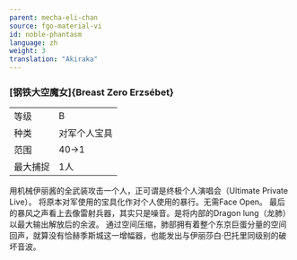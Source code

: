```yaml
---
parent: mecha-eli-chan
source: fgo-material-vi
id: noble-phantasm
language: zh
weight: 3
translation: "Akiraka"
---
```


### [钢铁大空魔女]{Breast Zero Erzsébet}

<table>
  <tr><td>等级</td><td>B</td></tr>
  <tr><td>种类</td><td>对军个人宝具</td></tr>
  <tr><td>范围</td><td>40→1</td></tr>
  <tr><td>最大捕捉</td><td>1人</td></tr>
</table>

用机械伊丽酱的全武装攻击一个人，正可谓是终极个人演唱会（Ultimate Private Live）。
将原本对军使用的宝具化作对个人使用的暴行。无需Face Open。
最后的暴风之声看上去像雷射兵器，其实只是噪音。是将内部的Dragon lung（龙肺）以最大输出解放后的余波。
通过空间压缩，肺部拥有着整个东京巨蛋分量的空间回声，就算没有恰赫季斯城这一增幅器，也能发出与伊丽莎白·巴托里同级别的破坏音波。
